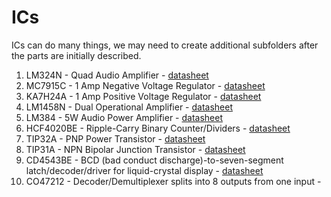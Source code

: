 ICs
===

ICs can do many things, we may need to create additional subfolders after the parts are initially described.


1. LM324N - Quad Audio Amplifier - [datasheet](https://www.fairchildsemi.com/ds/LM/LM324.pdf)
2. MC7915C - 1 Amp Negative Voltage Regulator  - [datasheet](http://html.alldatasheet.com/html-pdf/12365/ONSEMI/MC7915CD2T/184/1/MC7915CD2T.html)
3. KA7H24A - 1 Amp Positive Voltage Regulator - [datasheet](http://pdf1.alldatasheet.com/datasheet-pdf/view/99461/FAIRCHILD/KA7824A.html)
4. LM1458N - Dual Operational Amplifier - [datasheet](http://www.ti.com/lit/ds/symlink/lm1558.pdf)
5. LM384 - 5W Audio Power Amplifier - [datasheet](http://www.ti.com/lit/ds/symlink/lm384.pdf)
6. HCF4020BE - Ripple-Carry Binary Counter/Dividers - [datasheet](http://pdf1.alldatasheet.com/datasheet-pdf/view/22332/STMICROELECTRONICS/HCF4020BEY.html)
7. TIP32A - PNP Power Transistor - [datasheet](http://www.st.com/web/en/resource/technical/document/datasheet/CD00145627.pdf)
8. TIP31A - NPN Bipolar Junction Transistor - [datasheet](http://en.wikipedia.org/wiki/TIP31)
9. CD4543BE - BCD (bad conduct discharge)-to-seven-segment latch/decoder/driver for liquid-crystal display - [datasheet](http://www.mouser.com/ds/2/405/schs086d-127331.pdf)
10. CO47212 - Decoder/Demultiplexer splits into 8 outputs from one input - 


                                                                                                             
                                                                                                

